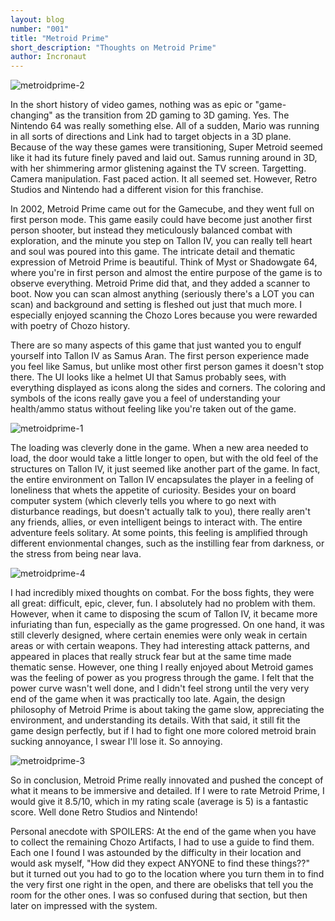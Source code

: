 ```yaml
---
layout: blog
number: "001"
title: "Metroid Prime"
short_description: "Thoughts on Metroid Prime"
author: Incronaut
---
```

![metroidprime-2](http://images.incronaut.com/metroidprime-2.jpg)

In the short history of video games, nothing was as epic or "game-changing" as the transition from 2D gaming to 3D gaming.  Yes.  The Nintendo 64 was really something else.  All of a sudden, Mario was running in all sorts of directions and Link had to target objects in a 3D plane.  Because of the way these games were transitioning, Super Metroid seemed like it had its future finely paved and laid out.  Samus running around in 3D, with her shimmering armor glistening against the TV screen.  Targetting.  Camera manipulation.  Fast paced action.  It all seemed set.  However, Retro Studios and Nintendo had a different vision for this franchise.

In 2002, Metroid Prime came out for the Gamecube, and they went full on first person mode.  This game easily could have become just another first person shooter, but instead they meticulously balanced combat with exploration, and the minute you step on Tallon IV, you can really tell heart and soul was poured into this game. The intricate detail and thematic expression of Metroid Prime is beautiful.  Think of Myst or Shadowgate 64, where you're in first person and almost the entire purpose of the game is to observe everything.  Metroid Prime did that, and they added a scanner to boot.  Now you can scan almost anything (seriously there's a LOT you can scan) and background and setting is fleshed out just that much more.  I especially enjoyed scanning the Chozo Lores because you were rewarded with poetry of Chozo history.

There are so many aspects of this game that just wanted you to engulf yourself into Tallon IV as Samus Aran.  The first person experience made you feel like Samus, but unlike most other first person games it doesn't stop there.  The UI looks like a helmet UI that Samus probably sees, with everything displayed as icons along the sides and corners.  The coloring and symbols of the icons really gave you a feel of understanding your health/ammo status without feeling like you're taken out of the game.

![metroidprime-1](http://images.incronaut.com/metroidprime-1.jpg)

The loading was cleverly done in the game.  When a new area needed to load, the door would take a little longer to open, but with the old feel of the structures on Tallon IV, it just seemed like another part of the game.  In fact, the entire environment on Tallon IV encapsulates the player in a feeling of loneliness that whets the appetite of curiosity.  Besides your on board computer system (which cleverly tells you where to go next with disturbance readings, but doesn't actually talk to you), there really aren't any friends, allies, or even intelligent beings to interact with.  The entire adventure feels solitary.  At some points, this feeling is amplified through different envionmental changes, such as the instilling fear from darkness, or the stress from being near lava.

![metroidprime-4](http://images.incronaut.com/metroidprime-4.jpg)

I had incredibly mixed thoughts on combat.  For the boss fights, they were all great: difficult, epic, clever, fun.  I absolutely had no problem with them.  However, when it came to disposing the scum of Tallon IV, it became more infuriating than fun, especially as the game progressed.  On one hand, it was still cleverly designed, where certain enemies were only weak in certain areas or with certain weapons.  They had interesting attack patterns, and appeared in places that really struck fear but at the same time made thematic sense.  However, one thing I really enjoyed about Metroid games was the feeling of power as you progress through the game.  I felt that the power curve wasn't well done, and I didn't feel strong until the very very end of the game when it was practically too late.  Again, the design philosophy of Metroid Prime is about taking the game slow, appreciating the environment, and understanding its details.  With that said, it still fit the game design perfectly, but if I had to fight one more colored metroid brain sucking annoyance, I swear I'll lose it.  So annoying.

![metroidprime-3](http://images.incronaut.com/metroidprime-3.jpg)

So in conclusion, Metroid Prime really innovated and pushed the concept of what it means to be immersive and detailed.  If I were to rate Metroid Prime, I would give it 8.5/10, which in my rating scale (average is 5) is a fantastic score.  Well done Retro Studios and Nintendo!

Personal anecdote with SPOILERS: At the end of the game when you have to collect the remaining Chozo Artifacts, I had to use a guide to find them.  Each one I found I was astounded by the difficulty in their location and would ask myself, "How did they expect ANYONE to find these things??" but it turned out you had to go to the location where you turn them in to find the very first one right in the open, and there are obelisks that tell you the room for the other ones.  I was so confused during that section, but then later on impressed with the system.